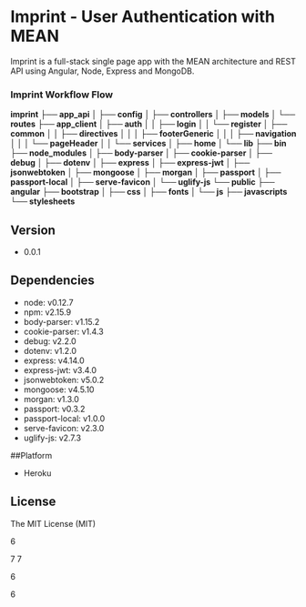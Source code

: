 # Imprint - User Authentication with MEAN

Imprint is a full-stack single page app with the MEAN architecture and REST API using Angular, Node, Express and MongoDB.

### Imprint Workflow Flow
**imprint**
**├── app_api**
**│   ├── config**
**│   ├── controllers**
**│   ├── models**
**│   └── routes**
**├── app_client**
**│   ├── auth**
**│   │   ├── login**
**│   │   └── register**
**│   ├── common**
**│   │   ├── directives**
**│   │   │   ├── footerGeneric**
**│   │   │   ├── navigation**
**│   │   │   └── pageHeader**
**│   │   └── services**
**│   ├── home**
**│   └── lib**
**├── bin**
**├── node_modules**
**│   ├── body-parser**
**│   ├── cookie-parser**
**│   ├── debug**
**│   ├── dotenv**
**│   ├── express**
**│   ├── express-jwt**
**│   ├── jsonwebtoken**
**│   ├── mongoose**
**│   ├── morgan**
**│   ├── passport**
**│   ├── passport-local**
**│   ├── serve-favicon**
**│   └── uglify-js**
**└── public**
    **├── angular**
    **├── bootstrap**
    **│   ├── css**
    **│   ├── fonts**
    **│   └── js**
    **├── javascripts**
    **└── stylesheets**

## Version
- 0.0.1

## Dependencies
- node: v0.12.7
- npm: v2.15.9
- body-parser: v1.15.2
- cookie-parser: v1.4.3
- debug: v2.2.0
- dotenv: v1.2.0
- express: v4.14.0
- express-jwt: v3.4.0
- jsonwebtoken: v5.0.2
- mongoose: v4.5.10
- morgan: v1.3.0
- passport: v0.3.2
- passport-local: v1.0.0
- serve-favicon: v2.3.0
- uglify-js: v2.7.3

##Platform
- Heroku

## License
The MIT License (MIT)












































































6

7
7






























































































































6

6


























































































































































































































































